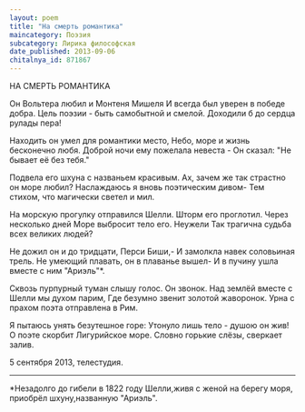 ```yaml
---
layout: poem
title: "На смерть романтика"
maincategory: Поэзия
subcategory: Лирика философская
date_published: 2013-09-06
chitalnya_id: 871867
---
```




НА СМЕРТЬ РОМАНТИКА

Он Вольтера любил и Монтеня Мишеля
И всегда был уверен в победе добра.
Цель поэзии - быть самобытной и смелой.
Доходили б до сердца рулады пера!

Находить он умел для романтики место,
Небо, море и жизнь бесконечно любя.
Доброй ночи ему пожелала невеста -
Он сказал: "Не бывает её без тебя."

Подвела его шхуна с названьем красивым.
Ах, зачем же так страстно он море любил?
Наслаждаюсь я вновь поэтическим дивом-
Тем стихом, что магически светел и мил.

На морскую прогулку отправился Шелли.
Шторм его проглотил. Через несколько дней
Море выбросит тело его. Неужели
Так трагична судьба всех великих людей?

Не дожил он и до тридцати, Перси Биши,-
И замолкла навек соловьиная трель.
Не умеющий плавать, он в плаванье вышел-
И в пучину ушла вместе с ним "Ариэль"\*.

Сквозь пурпурный туман слышу голос. Он звонок.
Над землёй вместе с Шелли мы духом парим,
Где безумно звенит золотой жаворонок.
Урна с прахом поэта отправлена в Рим.

Я пытаюсь унять безутешное горе:
Утонуло лишь тело - душою он жив!
О поэте скорбит Лигурийское море.
Словно горькие слёзы, сверкает залив.

5 сентября 2013,
телестудия.
__________________
\*Незадолго до гибели в 1822 году Шелли,живя с женой 
на берегу моря, приобрёл шхуну,названную "Ариэль".






